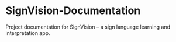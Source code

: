 # SignVision-Documentation
Project documentation for SignVision – a sign language learning and interpretation app.

